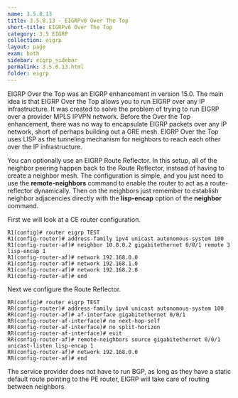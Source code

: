 ```yaml
---
name: 3.5.8.13
title: 3.5.8.13 - EIGRPv6 Over The Top
short-title: EIGRPv6 Over The Top
category: 3.5 EIGRP
collection: eigrp
layout: page
exam: both
sidebar: eigrp_sidebar
permalink: 3.5.8.13.html
folder: eigrp
---
```

EIGRP Over the Top was an EIGRP enhancement in version 15.0. The main idea is that EIGRP Over the Top allows you to run EIGRP over any IP infrastructure. It was created to solve the problem of trying to run EIGRP over a provider MPLS IPVPN network. Before the Over the Top enhancement, there was no way to encapsulate EIGRP packets over any IP network, short of perhaps building out a GRE mesh. EIGRP Over the Top uses LISP as the tunneling mechanism for neighbors to reach each other over the IP infrastructure.

You can optionally use an EIGRP Route Reflector. In this setup, all of the neighbor peering happen back to the Route Reflector, instead of having to create a neighbor mesh. The configuration is simple, and you just need to use the **remote-neighbors** command to enable the router to act as a route-reflector dynamically. Then on the neighbors just remember to establish neighbor adjacencies directly with the **lisp-encap** option of the **neighbor** command.

First we will look at a CE router configuration.
```
R1(config)# router eigrp TEST
R1(config-router)# address-family ipv4 unicast autonomous-system 100
R1(config-router-af)# neighbor 10.0.0.2 gigabitethernet 0/0/1 remote 3 lisp-encap 1
R1(config-router-af)# network 192.168.0.0
R1(config-router-af)# network 192.168.1.0
R1(config-router-af)# network 192.168.2.0
R1(config-router-af)# end
```
Next we configure the Route Reflector.
```
RR(config)# router eigrp TEST
RR(config-router)# address-family ipv4 unicast autonomous-system 100
RR(config-router-af)# af-interface gigabitethernet 0/0/1
RR(config-router-af-interface)# no next-hop-self
RR(config-router-af-interface)# no split-horizon
RR(config-router-af-interface)# exit
RR(config-router-af)# remote-neighbors source gigabitethernet 0/0/1 unicast-listen lisp-encap 1
RR(config-router-af)# network 192.168.0.0
RR(config-router-af)# end
```

The service provider does not have to run BGP, as long as they have a static default route pointing to the PE router, EIGRP will take care of routing between neighbors.
